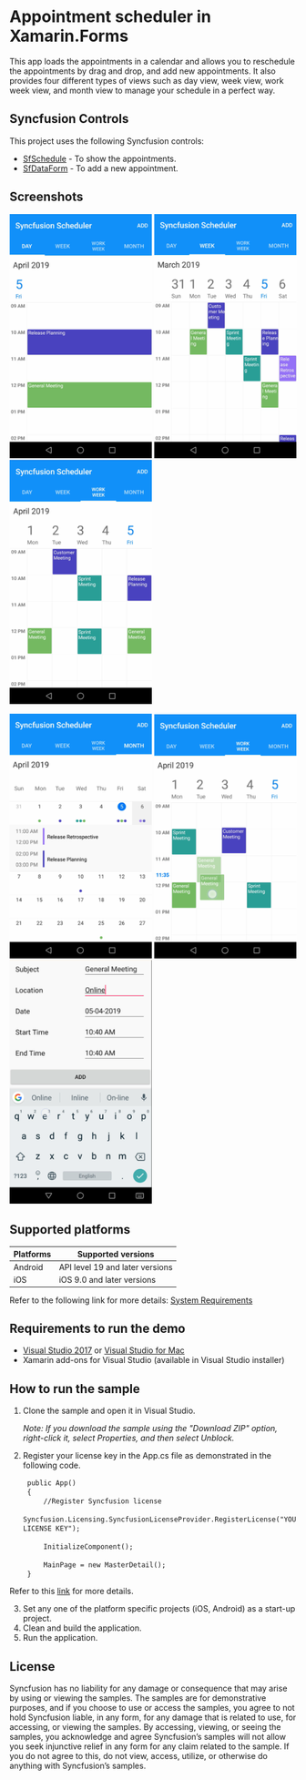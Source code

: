 # Appointment scheduler in Xamarin.Forms
This app loads the appointments in a calendar and allows you to reschedule the appointments by drag and drop, and add new appointments. It also provides four different types of views such as day view, week view, work week view, and month view to manage your schedule in a perfect way.

## Syncfusion Controls

This project uses the following Syncfusion controls:

* [SfSchedule](https://www.syncfusion.com/xamarin-ui-controls/scheduler) - To show the appointments.
* [SfDataForm](https://www.syncfusion.com/xamarin-ui-controls/dataform) - To add a new appointment.

## Screenshots
<img src="Images/xamarin-forms-scheduler-day-view.png"  Width="250"/> <img src="Images/xamarin-forms-scheduler-week-view.png" Width="250" /> <img src="Images/xamarin-forms-scheduler-work-week-view.png" Width="250" />

<img src="Images/xamarin-forms-scheduler-month-view.png" Width="250" /> <img src="Images/xamarin-forms-scheduler-reschedule-appointments.png" Width="250" /> <img src="Images/xamarin-forms-scheduler-add-appointment.png" Width="250" />

## Supported platforms

| Platforms | Supported versions |
| --------- | ------------------ |
| Android   | API level 19 and later versions |
| iOS | iOS 9.0 and later versions |

Refer to the following link for more details: 
[System Requirements](https://help.syncfusion.com/xamarin/installation-and-upgrade/system-requirements)

## Requirements to run the demo

* [Visual Studio 2017](https://visualstudio.microsoft.com/downloads/) or [Visual Studio for Mac](https://visualstudio.microsoft.com/vs/mac/)
* Xamarin add-ons for Visual Studio (available in Visual Studio installer)

## How to run the sample

1. Clone the sample and open it in Visual Studio.

   *Note: If you download the sample using the "Download ZIP" option, right-click it, select Properties, and then select Unblock.*

2. Register your license key in the App.cs file as demonstrated in the following code.

        public App()
        {
            //Register Syncfusion license
            Syncfusion.Licensing.SyncfusionLicenseProvider.RegisterLicense("YOUR LICENSE KEY");

            InitializeComponent();

            MainPage = new MasterDetail();
        }

Refer to this [link](https://help.syncfusion.com/common/essential-studio/licensing/license-key#xamarinforms) for more details.

3. Set any one of the platform specific projects (iOS, Android) as a start-up project.
4. Clean and build the application.
5. Run the application.

## License

Syncfusion has no liability for any damage or consequence that may arise by using or viewing the samples. The samples are for demonstrative purposes, and if you choose to use or access the samples, you agree to not hold Syncfusion liable, in any form, for any damage that is related to use, for accessing, or viewing the samples. By accessing, viewing, or seeing the samples, you acknowledge and agree Syncfusion’s samples will not allow you seek injunctive relief in any form for any claim related to the sample. If you do not agree to this, do not view, access, utilize, or otherwise do anything with Syncfusion’s samples.

